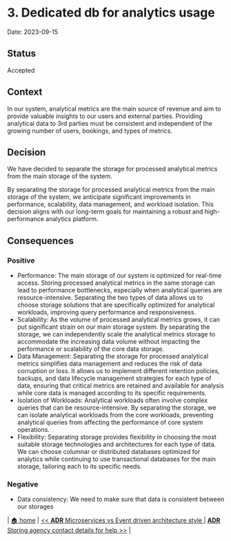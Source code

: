 # 3. Dedicated db for analytics usage

Date: 2023-09-15

## Status

Accepted

## Context

In our system, analytical metrics are the main source of revenue and aim to provide valuable insights to our users and external parties. Providing analytical data to 3rd parties must be consistent and independent of the growing number of users, bookings, and types of metrics.

## Decision

We have decided to separate the storage for processed analytical metrics from the main storage of the system.

By separating the storage for processed analytical metrics from the main storage of the system, we anticipate significant improvements in performance, scalability, data management, and workload isolation. This decision aligns with our long-term goals for maintaining a robust and high-performance analytics platform.

## Consequences

### Positive 
* Performance: The main storage of our system is optimized for real-time access. Storing processed analytical metrics in the same storage can lead to performance bottlenecks, especially when analytical queries are resource-intensive. Separating the two types of data allows us to choose storage solutions that are specifically optimized for analytical workloads, improving query performance and responsiveness.
* Scalability: As the volume of processed analytical metrics grows, it can put significant strain on our main storage system. By separating the storage, we can independently scale the analytical metrics storage to accommodate the increasing data volume without impacting the performance or scalability of the core data storage.
* Data Management: Separating the storage for processed analytical metrics simplifies data management and reduces the risk of data corruption or loss. It allows us to implement different retention policies, backups, and data lifecycle management strategies for each type of data, ensuring that critical metrics are retained and available for analysis while core data is managed according to its specific requirements.
* Isolation of Workloads: Analytical workloads often involve complex queries that can be resource-intensive. By separating the storage, we can isolate analytical workloads from the core workloads, preventing analytical queries from affecting the performance of core system operations.
* Flexibility: Separating storage provides flexibility in choosing the most suitable storage technologies and architectures for each type of data. We can choose columnar or distributed databases optimized for analytics while continuing to use transactional databases for the main storage, tailoring each to its specific needs.
  
### Negative
* Data consistency: We need to make sure that data is consistent between our storages

| [🏠 home](../../README.md#adr) | [<< **ADR** Microservices vs Event driven architecture style ](./0002-arch-style-microservices-vs-event-driven.md) | [**ADR** Storing agency contact details for help >>](./0004-store-agency-contact-for-help.md) |